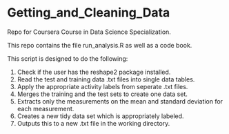 Getting_and_Cleaning_Data
=========================

Repo for Coursera Course in Data Science Specialization.

This repo contains the file run_analysis.R as well as a code book.

This script is designed to do the following:

1) Check if the user has the reshape2 package installed.
2) Read the test and training data .txt files into single data tables.
3) Apply the appropriate activity labels from seperate .txt files.
4) Merges the training and the test sets to create one data set.
5) Extracts only the measurements on the mean and standard deviation for each measurement.
6) Creates a new tidy data set which is appropriately labeled.
7) Outputs this to a new .txt file in the working directory.
